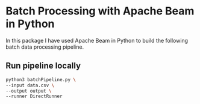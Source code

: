 # Batch Processing with Apache Beam in Python

In this package I have used Apache Beam in Python to build the following batch data processing pipeline.


## Run pipeline locally

```bash
python3 batchPipeline.py \
--input data.csv \
--output output \
--runner DirectRunner
```
